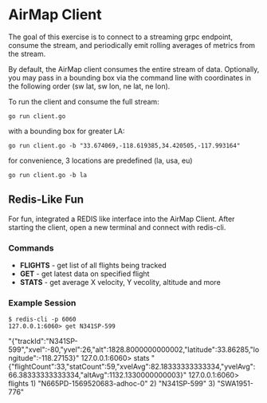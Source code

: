 # AirMap Client

The goal of this exercise is to connect to a streaming grpc endpoint, consume the stream, and periodically emit rolling averages of metrics from the stream. 

By default, the AirMap client consumes the entire stream of data.  Optionally, you may pass in a bounding box via the command line with coordinates in the following order (sw lat, sw lon, ne lat, ne lon).

To run the client and consume the full stream:

    go run client.go

with a bounding box for greater LA:

    go run client.go -b "33.674069,-118.619385,34.420505,-117.993164"

for convenience, 3 locations are predefined (la, usa, eu)

    go run client.go -b la

## Redis-Like Fun

For fun, integrated a REDIS like interface into the AirMap Client.  After starting the client, open a new terminal and connect with redis-cli.  

### Commands

* **FLIGHTS** - get list of all flights being tracked
* **GET** - get latest data on specified flight
* **STATS** - get average X velocity, Y vecolity, altitude and more

### Example Session

    $ redis-cli -p 6060
    127.0.0.1:6060> get N341SP-599
"{\"trackId\":\"N341SP-599\",\"xvel\":-80,\"yvel\":26,\"alt\":1828.8000000000002,\"latitude\":33.86285,\"longitude\":-118.27153}"
    127.0.0.1:6060> stats
"{\"flightCount\":33,\"statCount\":59,\"xvelAvg\":82.18333333333334,\"yvelAvg\":66.38333333333334,\"altAvg\":1132.1330000000003}"
    127.0.0.1:6060> flights
     1) "N665PD-1569520683-adhoc-0"
     2) "N341SP-599"
     3) "SWA1951-776"